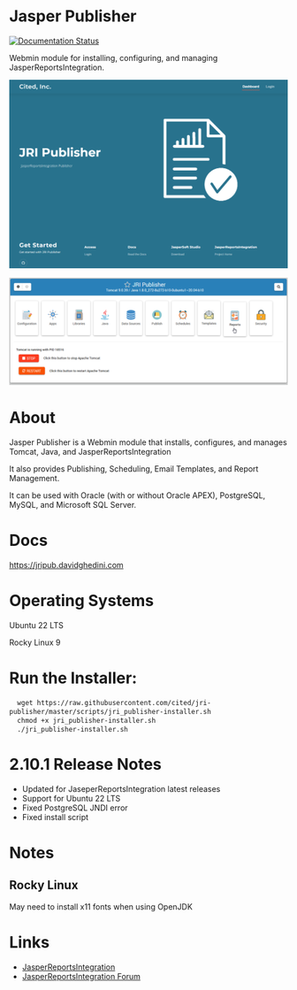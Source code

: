 # Jasper Publisher

[![Documentation Status](https://readthedocs.org/projects/jri-publisher/badge/?version=latest)](https://jripub.davidghedini.com/en/latest/?badge=latest)

Webmin module for installing, configuring, and managing JasperReportsIntegration.



![JRI Publisher](docs/_static/JRI-Publisher-Landing.png)


![JRI Publisher](docs/_static/JRI-Publisher-Main.png)



# About

Jasper Publisher is a Webmin module that installs, configures, and manages Tomcat, Java, and JasperReportsIntegration

It also provides Publishing, Scheduling, Email Templates, and Report Management.

It can be used with Oracle (with or without Oracle APEX), PostgreSQL, MySQL, and Microsoft SQL Server.

# Docs

https://jripub.davidghedini.com

# Operating Systems

Ubuntu 22 LTS

Rocky Linux 9

# Run the Installer:

      wget https://raw.githubusercontent.com/cited/jri-publisher/master/scripts/jri_publisher-installer.sh
      chmod +x jri_publisher-installer.sh
      ./jri_publisher-installer.sh
      

# 2.10.1 Release Notes

* Updated for JaseperReportsIntegration latest releases
* Support for Ubuntu 22 LTS
* Fixed PostgreSQL JNDI error
* Fixed install script

# Notes
## Rocky Linux
May need to install x11 fonts when using OpenJDK

# Links
- [JasperReportsIntegration](https://github.com/daust/JasperReportsIntegration)
- [JasperReportsIntegration Forum](https://gitq.com/daust/JasperReportsIntegration)
